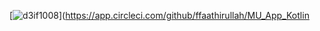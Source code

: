 [![d3if1008](https://circleci.com/github/d3if1008/MU_App_Kotlin.svg?style=svg)](https://app.circleci.com/github/ffaathirullah/MU_App_Kotlin


